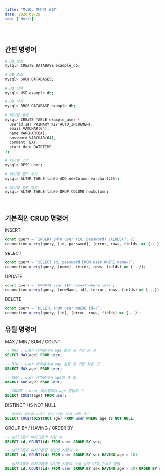 ```yaml
---
title: "MySQL 명령어 모음"
date: 2020-09-28
tag: ["Note"]
---
```


<br>

## 간편 명령어

  ```bash
  # DB 생성
  mysql> CREATE DATABASE example_db;

  # DB 조회
  mysql> SHOW DATABASES;

  # DB 선택
  mysql> USE example_db;

  # DB 삭제
  mysql> DROP DATABASE example_db;

  # 테이블 생성
  mysql> CREATE TABLE example_user (
    userid INT PRIMARY KEY AUTO_INCREMENT,
    email VARCHAR(64),
    name VARCHAR(64),
    password VARCHAR(64),
    comment TEXT,
    start_date DATETIME
  );

  # 테이블 조회
  mysql> DESC user;

  # 테이블 필드 추가
  mysql> ALTER TABLE table ADD newColumn varchar(255);

  # 테이블 필드 제거
  mysql> ALTER TABLE table DROP COLUMB newColumn;
  ```

<br>

## 기본적인 CRUD 명령어

  INSERT

  ```js
  const query = `INSERT INTO user (id, password) VALUES(?, ?)`;
  connection.query(query, [id, password], (error, rows, fields) => {...});
  ```

  SELECT

  ```js
  const query = `SELECT id, password FROM user WHERE name=?`;
  connection.query(query, [name], (error, rows, fields) => {...});
  ```
  
  UPDATE

  ```js
  const query = `UPDATE user SET name=? where id=?`;
  connection.query(query, [newName, id], (error, rows, fields) => {...});
  ```

  DELETE

  ```js
  const query = `DELETE FROM user WHERE id=?`;
  connection.query(query, [id], (error, rows, fields) => {...});
  ```

## 유틸 명령어

  MAX / MIN / SUM / COUNT

  ```sql
  -- MAX : user 테이블에서 age 컬럼 중 가장 큰 것
  SELECT MAX(age) FROM user;

  -- MIN : user 테이블에서 age 컬럼 중 가장 작은 것
  SELECT MAX(age) FROM user;

  -- SUM : user 테이블에서 age의 총 합
  SELECT SUM(age) FROM user;

  -- COUNT : user 테이블에서 age 컬럼의 수
  SELECT COUNT(age) FROM user;
  ```

  DISTINCT / IS NOT NULL

  ```sql
  -- 중복이 없으며 null 값이 아닌 것에 대한 개수
  SELECT COUNT(DISTINCT age) FROM user WHERE age IS NOT NULL;
  ```

  GROUP BY / HAVING / ORDER BY

  ```sql
  -- 남자그룹과 여자그룹의 사람 수
  SELECT id, COUNT(id) FROM user GROUP BY sex;

  -- 남자그룹과 여자그룹중 성인인 사람의 수
  SELECT id, COUNT(id) FROM user GROUP BY sex HAVING(age > 20);

  -- 남자그룹과 여자그룹중 성인인 사람의 수를 남자-여자 순서로 정렬
  SELECT id, COUNT(id) FROM user GROUP BY sex HAVING(age > 20) ORDER BY sex ASC;
  ```
  